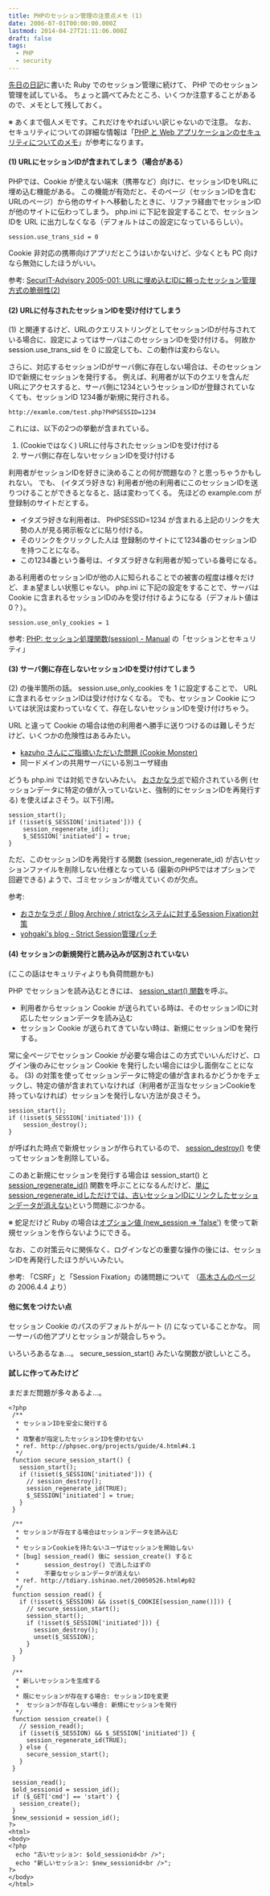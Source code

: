 ```yaml
---
title: PHPのセッション管理の注意点メモ (1)
date: 2006-07-01T00:00:00.000Z
lastmod: 2014-04-27T21:11:06.000Z
draft: false
tags:
  - PHP
  - security
---
```


[先日の日記](/posts/20060622/p01)に書いた Ruby でのセッション管理に続けて、 PHP でのセッション管理を試している。 ちょっと調べてみたところ、いくつか注意することがあるので、メモとして残しておく。

※ あくまで個人メモです。これだけをやればいい訳じゃないので注意。 なお、セキュリティについての詳細な情報は「[PHP と Web アプリケーションのセキュリティについてのメモ](http://www.asahi-net.or.jp/~wv7y-kmr/memo/php_security.html#PHP_Session)」が参考になります。

#### (1) URLにセッションIDが含まれてしまう（場合がある）

PHPでは、Cookie が使えない端末（携帯など）向けに、セッションIDをURLに埋め込む機能がある。 この機能が有効だと、そのページ（セッションIDを含むURLのページ）から他のサイトへ移動したときに、リファラ経由でセッションIDが他のサイトに伝わってしまう。 php.ini に下記を設定することで、セッションIDを URL に出力しなくなる（デフォルトはこの設定になっているらしい）。

```
session.use_trans_sid = 0
```

Cookie 非対応の携帯向けアプリだとこうはいかないけど、少なくとも PC 向けなら無効にしたほうがいい。

参考: [SecurIT-Advisory 2005-001: URLに埋め込むIDに頼ったセッション管理方式の脆弱性(2)](http://securit.gtrc.aist.go.jp/SecurIT/advisory/referer-2/)

#### (2) URLに付与されたセッションIDを受け付けてしまう

(1) と関連するけど、URLのクエリストリングとしてセッションIDが付与されている場合に、設定によってはサーバはこのセッションIDを受け付ける。 何故か session.use_trans_sid を 0 に設定しても、この動作は変わらない。

さらに、対応するセッションIDがサーバ側に存在しない場合は、そのセッションIDで新規にセッションを発行する。 例えば、利用者が以下のクエリを含んだURLにアクセスすると、サーバ側に1234というセッションIDが登録されていなくても、セッションID 1234番が新規に発行される。

```
http://examle.com/test.php?PHPSESSID=1234
```

これには、以下の2つの挙動が含まれている。

1. (Cookieではなく) URLに付与されたセッションIDを受け付ける
2. サーバ側に存在しないセッションIDを受け付ける

利用者がセッションIDを好きに決めることの何が問題なの？と思っちゃうかもしれない。 でも、 (イタズラ好きな) 利用者が他の利用者にこのセッションIDを送りつけることができるとなると、話は変わってくる。 先ほどの example.com が登録制のサイトだとする。

- イタズラ好きな利用者は、 PHPSESSID=1234 が含まれる上記のリンクを大勢の人が見る掲示板などに貼り付ける。
- そのリンクをクリックした人は 登録制のサイトにて1234番のセッションIDを持つことになる。
- この1234番という番号は、イタズラ好きな利用者が知っている番号になる。

ある利用者のセッションIDが他の人に知られることでの被害の程度は様々だけど、まぁ望ましい状態じゃない。 php.ini に下記の設定をすることで、サーバは Cookie に含まれるセッションIDのみを受け付けるようになる（デフォルト値は0？）。

```
session.use_only_cookies = 1
```

参考: [PHP: セッション処理関数(session) - Manual](http://www.php.net/manual/ja/ref.session.php) の「セッションとセキュリティ」

#### (3) サーバ側に存在しないセッションIDを受け付けてしまう

(2) の後半箇所の話。 session.use_only_cookies を 1 に設定することで、 URL に含まれるセッションIDは受け付けなくなる。 でも、セッション Cookie については状況は変わっていなくて、存在しないセッションIDを受け付けちゃう。

URL と違って Cookie の場合は他の利用者へ勝手に送りつけるのは難しそうだけど、いくつかの危険性はあるみたい。

- [kazuho さんにご指摘いただいた問題 (Cookie Monster)](https://www.machu.jp/diary/20060522.html#c01)
- 同一ドメインの共用サーバにいる別ユーザ経由

どうも php.ini では対処できないみたい。 [おさかなラボ](http://kaede.to/~canada/doc/session-fixation-attack-against-strict-systems)で紹介されている例 (セッションデータに特定の値が入っていないと、強制的にセッションIDを再発行する) を使えばよさそう。以下引用。

```
session_start();
if (!isset($_SESSION['initiated'])) {
    session_regenerate_id();
    $_SESSION['initiated'] = true;
}
```

ただ、このセッションIDを再発行する関数 (session_regenerate_id) が古いセッションファイルを削除しない仕様となっている (最新のPHP5ではオプションで回避できる) ようで、ゴミセッションが増えていくのが欠点。

参考:

- [おさかなラボ / Blog Archive / strictなシステムに対するSession Fixation対策](http://kaede.to/~canada/doc/session-fixation-attack-against-strict-systems)
- [yohgaki's blog - Strict Session管理パッチ](http://blog.ohgaki.net/index.php/yohgaki/2005/12/24/strict_sessioncric)

#### (4) セッションの新規発行と読み込みが区別されていない

(ここの話はセキュリティよりも負荷問題かも)

PHP でセッションを読み込むときには、 [session_start() 関数](http://www.php.net/manual/ja/function.session-start.php)を呼ぶ。

- 利用者からセッション Cookie が送られている時は、そのセッションIDに対応したセッションデータを読み込む
- セッション Cookie が送られてきていない時は、新規にセッションIDを発行する。

常に全ページでセッション Cookie が必要な場合はこの方式でいいんだけど、ログイン後のみにセッション Cookie を発行したい場合には少し面倒なことになる。 (3) の対策を使ってセッションデータに特定の値が含まれるかどうかをチェックし、特定の値が含まれていなければ（利用者が正当なセッションCookieを持っていなければ）セッションを発行しない方法が良さそう。

```
session_start();
if (!isset($_SESSION['initiated'])) {
    session_destroy();
}
```

が呼ばれた時点で新規セッションが作られているので、 [session_destroy()](http://www.php.net/manual/ja/function.session-destroy.php) を使ってセッションを削除している。

このあと新規にセッションを発行する場合は session_start() と [session_regenerate_id()](http://www.php.net/manual/ja/function.session-regenerate-id.php) 関数を呼ぶことになるんだけど、[単にsession_regenerate_idしただけでは、古いセッションIDにリンクしたセッションデータが消えない](http://tdiary.ishinao.net/20050526.html#p02)という問題にぶつかる。

※ 蛇足だけど Ruby の場合は[オプション値 (new_session => 'false')](/posts/20060613/p01) を使って新規セッションを作らないようにできる。

なお、この対策云々に関係なく、ログインなどの重要な操作の後には、セッションIDを再発行したほうがいいみたい。

参考: 「CSRF」と「Session Fixation」の諸問題について （[高木さんのページ](http://staff.aist.go.jp/takagi.hiromitsu/)の 2006.4.4 より）

#### 他に気をつけたい点

セッション Cookie のパスのデフォルトがルート (/) になっていることかな。 同一サーバの他アプリとセッションが競合しちゃう。

いろいろあるなぁ…。 secure_session_start() みたいな関数が欲しいところ。

#### 試しに作ってみたけど

まだまだ問題が多々あるよ…。

```
<?php
 /**
  * セッションIDを安全に発行する
  *
  * 攻撃者が指定したセッションIDを使わせない
  * ref. http://phpsec.org/projects/guide/4.html#4.1
  */
 function secure_session_start() {
   session_start();
   if (!isset($_SESSION['initiated'])) {
     // session_destroy();
     session_regenerate_id(TRUE);
     $_SESSION['initiated'] = true;
   }
 }

 /**
  * セッションが存在する場合はセッションデータを読み込む
  *
  * セッションCookieを持たないユーザはセッションを開始しない
  * [bug] session_read() 後に session_create() すると
  *       session_destroy() で消したはずの
  *       不要なセッションデータが消えない
  * ref. http://tdiary.ishinao.net/20050526.html#p02
  */
 function session_read() {
   if (!isset($_SESSION) && isset($_COOKIE[session_name()])) {
     // secure_session_start();
     session_start();
     if (!isset($_SESSION['initiated'])) {
       session_destroy();
       unset($_SESSION);
     }
   }
 }

 /**
  * 新しいセッションを生成する
  *
  * 既にセッションが存在する場合: セッションIDを変更
  *  セッションが存在しない場合: 新規にセッションを発行
  */
 function session_create() {
   // session_read();
   if (isset($_SESSION) && $_SESSION['initiated']) {
     session_regenerate_id(TRUE);
   } else {
     secure_session_start();
   }
 }

 session_read();
 $old_sessionid = session_id();
 if ($_GET['cmd'] == 'start') {
   session_create();
 }
 $new_sessionid = session_id();
?>
<html>
<body>
<?php
  echo "古いセッション: $old_sessionid<br />";
  echo "新しいセッション: $new_sessionid<br />";
?>
</body>
</html>
```
